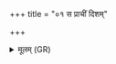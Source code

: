 +++
title = "०१ स प्राचीं दिशम्"

+++
<details><summary>मूलम् (GR)</summary>

स प्राचीं दिशम् अनु व्य् अचलत् ।  
तं बृहच् च रथन्तरं च विश्वे च देवा आदित्याश् चानु व्य् अचलन् ।  
बृहतश् च वै स रथन्तरस्य च विश्वेषां च देवानाम्  
आदित्यानां च प्रियं धाम भवति य एवं वेद ।  
बृहते च वै स रथन्तराय च विश्वेभ्यश् च देवेभ्य आदित्येभ्यश् च-  
-आ वृश्चते य एवं विद्वांसं व्रात्यम् उपवदति ॥
</details>